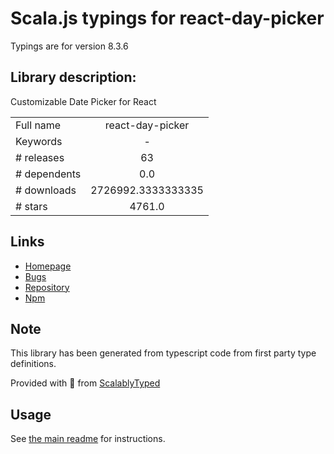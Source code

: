 
# Scala.js typings for react-day-picker

Typings are for version 8.3.6

## Library description:
Customizable Date Picker for React

|                    |                 |
| ------------------ | :-------------: |
| Full name          | react-day-picker |
| Keywords           | - |
| # releases         | 63 |
| # dependents       | 0.0 |
| # downloads        | 2726992.3333333335 |
| # stars            | 4761.0 |

## Links
- [Homepage](http://react-day-picker.js.org)
- [Bugs](https://github.com/gpbl/react-day-picker/issues)
- [Repository](https://github.com/gpbl/react-day-picker)
- [Npm](https://www.npmjs.com/package/react-day-picker)
    


## Note
This library has been generated from typescript code from first party type definitions.

Provided with :purple_heart: from [ScalablyTyped](https://github.com/oyvindberg/ScalablyTyped)

## Usage
See [the main readme](../../readme.md) for instructions.


